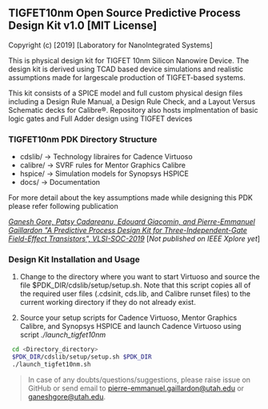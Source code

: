 ## TIGFET10nm Open Source Predictive Process Design Kit v1.0  [MIT License]

Copyright (c) [2019] [Laboratory for NanoIntegrated Systems]

This is physical design kit for TIGFET 10nm Silicon Nanowire Device. The design kit is derived using TCAD based device simulations and realistic assumptions made for largescale
production of TIGFET-based systems.

This kit consists of a SPICE model
and full custom physical design files including a Design Rule
Manual, a Design Rule Check, and a Layout Versus Schematic
decks for Calibre®. Repository also hosts implmentation of basic logic gates and Full Adder design using TIGFET devices

### TIGFET10nm PDK Directory Structure

* cdslib/ -> Technology libraires for Cadence Virtuoso
* calibre/ -> SVRF rules for Mentor Graphics Calibre
* hspice/ -> Simulation models for Synopsys HSPICE
* docs/ -> Documentation

For more detail about the key assumptions made while designing this PDK please refer following publication

[*Ganesh Gore, Patsy Cadareanu, Edouard Giacomin, and Pierre-Emmanuel Gaillardon "A Predictive Process Design Kit for Three-Independent-Gate Field-Effect Transistors", VLSI-SOC-2019*](https://ieeexplore.ieee.org/Xplore/home.jsp) [*Not published on IEEE Xplore yet*]

### Design Kit Installation and Usage

  1) Change to the directory where you want to start Virtuoso and
     source the file $PDK_DIR/cdslib/setup/setup.sh.  Note that
     this script copies all of the required user files (.cdsinit,
     cds.lib, and Calibre runset files) to the current working directory
     if they do not already exist.

  2) Source your setup scripts for Cadence Virtuoso, Mentor Graphics Calibre, and Synopsys HSPICE and launch Cadence Virtuoso using script *./launch_tigfet10nm*

  ```bash
   cd <Directory_directory>
   $PDK_DIR/cdslib/setup/setup.sh $PDK_DIR
   ./launch_tigfet10nm.sh
   ```

> In case of any doubts/questions/suggestions, please raise issue on GitHub or send email to pierre-emmanuel.gaillardon@utah.edu or ganeshgore@utah.edu.
